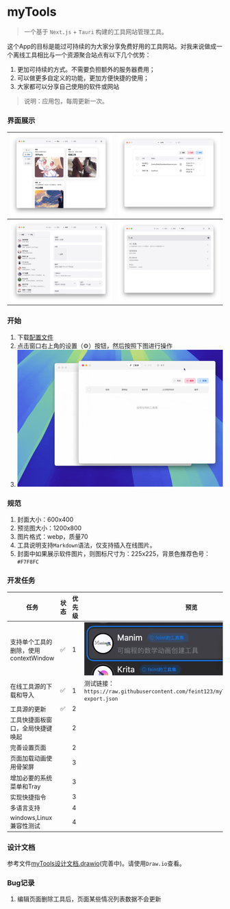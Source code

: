 # myTools

> 一个基于 `Next.js` + `Tauri` 构建的工具网站管理工具。
>
 
这个App的目标是能过可持续的为大家分享免费好用的工具网站。对我来说做成一个离线工具相比与一个资源聚合站点有以下几个优势：

1. 更加可持续的方式。不需要负担额外的服务器费用；
2. 可以做更多自定义的功能，更加方便快捷的使用；
3. 大家都可以分享自己使用的软件或网站

> 说明：应用包，每周更新一次。

### 界面展示

| ![](./statics//screenshot-1.webp) | ![](./statics//screenshot-2.webp)|
| --- | --- |
| ![](./statics//screenshot-3.webp) | ![](./statics//screenshot-4.webp) |

### 开始
1. 下载[配置文件](./statics//tools-export.json)
2. 点击窗口右上角的设置（⚙️）按钮，然后按照下图进行操作
3. ![](./statics//import_tools_config.gif)

### 规范
1. 封面大小：600x400
2. 预览图大小：1200x800
3. 图片格式：webp，质量70
4. 工具说明支持`Markdown`语法，仅支持插入在线图片。
5. 封面中如果展示软件图片，则图标尺寸为：225x225，背景色推荐色号：`#F7F8FC`

### 开发任务
| 任务 | 状态 | 优先级 | 预览|
| --- | --- | --- | --- |
| 支持单个工具的删除，使用contextWindow | ✅ | 1 | ![](./statics/screenshoot-5.webp)|
| 在线工具源的下载和导入 | ✅  | 1 |测试链接：`https://raw.githubusercontent.com/feint123/myTools/main/statics/tools-export.json`|
| 工具源的更新|✅| 2||
| 工具快捷面板窗口，全局快捷键唤起 |  | 2 ||
| 完善设置页面 || 2 ||
| 页面加载动画使用骨架屏||3||
| 增加必要的系统菜单和Tray| | 3||
| 实现快捷指令 ||3||
| 多语言支持|| 4||
| windows,Linux兼容性测试|| 4||

### 设计文档

参考文件[myTools设计文档.drawio](./statics/myTools设计文档.drawio)(完善中)。请使用`Draw.io`查看。

### Bug记录
1. 编辑页面删除工具后，页面某些情况列表数据不会更新